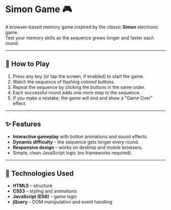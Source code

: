 
# Simon Game 🎮

A browser-based memory game inspired by the classic **Simon** electronic game.  
Test your memory skills as the sequence grows longer and faster each round.

---

## 📝 How to Play
1. Press any key (or tap the screen, if enabled) to start the game.
2. Watch the sequence of flashing colored buttons.
3. Repeat the sequence by clicking the buttons in the same order.
4. Each successful round adds one more step to the sequence.
5. If you make a mistake, the game will end and show a "Game Over" effect.

---

## ✨ Features
- **Interactive gameplay** with button animations and sound effects.
- **Dynamic difficulty** – the sequence gets longer every round.
- **Responsive design** – works on desktop and mobile browsers.
- Simple, clean JavaScript logic (no frameworks required).

---

## 📂 Technologies Used
- **HTML5** – structure
- **CSS3** – styling and animations
- **JavaScript (ES6)** – game logic
- **jQuery** – DOM manipulation and event handling



